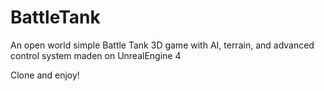 # BattleTank

An open world simple Battle Tank 3D game with AI, terrain, and advanced control system maden on UnrealEngine 4

Clone and enjoy!
